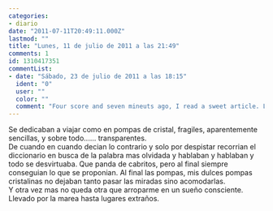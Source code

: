 ```yaml
---
categories:
- diario
date: "2011-07-11T20:49:11.000Z"
lastmod: ""
title: "Lunes, 11 de julio de 2011 a las 21:49"
comments: 1
id: 1310417351
commentList:
- date: "Sábado, 23 de julio de 2011 a las 18:15"
  ident: "0"
  user: ""
  color: ""
  comment: "Four score and seven mineuts ago, I read a sweet article. Lol thanks"
---
```


Se dedicaban a viajar como en pompas de cristal, fragiles, aparentemente sencillas, y sobre todo......    transparentes.  
De cuando en cuando decian lo contrario y solo por despistar recorrian el diccionario en busca de la palabra mas olvidada y hablaban y hablaban y todo se desvirtuaba. Que panda de cabritos, pero al final siempre conseguian lo que se proponian. Al final las pompas, mis dulces pompas cristalinas no dejaban tanto pasar las miradas sino acomodarlas.  
Y otra vez mas no queda otra que arroparme en un sueño consciente. Llevado por la marea hasta lugares extraños.